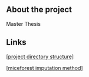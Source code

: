 ## About the project
Master Thesis

## Links
[[project directory structure]](https://drivendata.github.io/cookiecutter-data-science/)

[[miceforest imputation method]](https://morioh.com/p/e19cd87c66e3)

